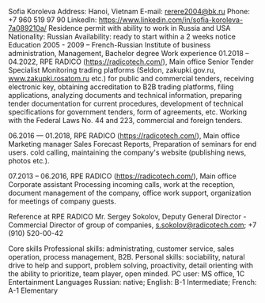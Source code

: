 Sofia Koroleva
Address: Hanoi, Vietnam
 E-mail: rerere2004@bk.ru 
Phone: +7 960 519 97 90
LinkedIn: https://www.linkedin.com/in/sofia-koroleva-7a089210a/ Residence permit with ability to work in Russia and USA
 Nationality: Russian
Availability: ready to start within a 2 weeks notice
Education
2005 - 2009 – French-Russian Institute of business administration, Management, Bachelor degree
Work experience
01.2018 – 04.2022, RPE RADICO (https://radicotech.com/), Main office
Senior Tender Specialist
Monitoring trading platforms (Seldon, zakupki.gov.ru, www.zakupki.rosatom.ru etc.) for public and commercial tenders, receiving electronic key, obtaining accreditation to B2B trading platforms, filing applications, analyzing documents and technical information, preparing tender documentation for current procedures, development of technical specifications for government tenders, form of agreements, etc. Working with the Federal Laws No. 44 and 223, commercial and foreign tenders.

06.2016 — 01.2018, RPE RADICO (https://radicotech.com/), Main office
Marketing manager
Sales Forecast Reports, Preparation of seminars for end users. cold calling, maintaining the company's website (publishing news, photos etc.).

07.2013 – 06.2016, RPE RADICO (https://radicotech.com/), Main office
Corporate assistant
Processing incoming calls, work at the reception, document management of the company, office work support, organization for meetings of company guests.


Reference at RPE RADICO
Mr. Sergey Sokolov, Deputy General Director - Commercial Director of group of companies, s.sokolov@radicotech.com;
+7 (910) 520-00-42


Core skills
Professional skills: administrating, customer service, sales operation, process management, B2B. Personal skills: sociability, natural drive to help and support, problem solving, proactivity, detail orienting with the ability to prioritize, team player, open minded.
PC user: MS office, 1C Entertainment
Languages
Russian: native; English: B-1 Intermediate; French: A-1 Elementary

